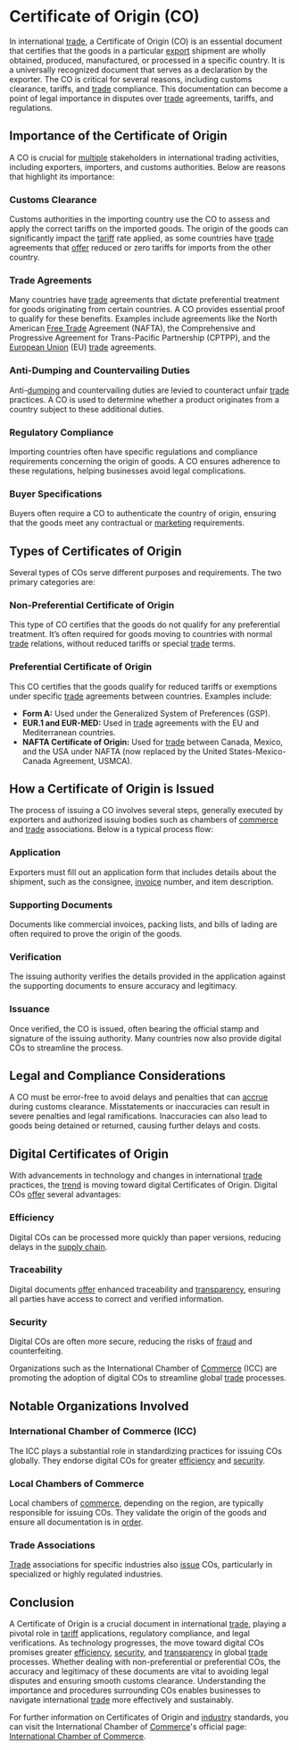# Certificate of Origin (CO)

In international [trade](../t/trade.md), a Certificate of Origin (CO) is an essential document that certifies that the goods in a particular [export](../e/export.md) shipment are wholly obtained, produced, manufactured, or processed in a specific country. It is a universally recognized document that serves as a declaration by the exporter. The CO is critical for several reasons, including customs clearance, tariffs, and [trade](../t/trade.md) compliance. This documentation can become a point of legal importance in disputes over [trade](../t/trade.md) agreements, tariffs, and regulations.

## Importance of the Certificate of Origin

A CO is crucial for [multiple](../m/multiple.md) stakeholders in international trading activities, including exporters, importers, and customs authorities. Below are reasons that highlight its importance:

### Customs Clearance
Customs authorities in the importing country use the CO to assess and apply the correct tariffs on the imported goods. The origin of the goods can significantly impact the [tariff](../t/tariff.md) rate applied, as some countries have [trade](../t/trade.md) agreements that [offer](../o/offer.md) reduced or zero tariffs for imports from the other country.

### Trade Agreements
Many countries have [trade](../t/trade.md) agreements that dictate preferential treatment for goods originating from certain countries. A CO provides essential proof to qualify for these benefits. Examples include agreements like the North American [Free Trade](../f/free_trade.md) Agreement (NAFTA), the Comprehensive and Progressive Agreement for Trans-Pacific Partnership (CPTPP), and the [European Union](../e/european_union_(eu).md) (EU) [trade](../t/trade.md) agreements.

### Anti-Dumping and Countervailing Duties
Anti-[dumping](../d/dumping.md) and countervailing duties are levied to counteract unfair [trade](../t/trade.md) practices. A CO is used to determine whether a product originates from a country subject to these additional duties.

### Regulatory Compliance
Importing countries often have specific regulations and compliance requirements concerning the origin of goods. A CO ensures adherence to these regulations, helping businesses avoid legal complications.

### Buyer Specifications
Buyers often require a CO to authenticate the country of origin, ensuring that the goods meet any contractual or [marketing](../m/marketing.md) requirements.

## Types of Certificates of Origin

Several types of COs serve different purposes and requirements. The two primary categories are:

### Non-Preferential Certificate of Origin
This type of CO certifies that the goods do not qualify for any preferential treatment. It’s often required for goods moving to countries with normal [trade](../t/trade.md) relations, without reduced tariffs or special [trade](../t/trade.md) terms.

### Preferential Certificate of Origin
This CO certifies that the goods qualify for reduced tariffs or exemptions under specific [trade](../t/trade.md) agreements between countries. Examples include:
- **Form A:** Used under the Generalized System of Preferences (GSP).
- **EUR.1 and EUR-MED:** Used in [trade](../t/trade.md) agreements with the EU and Mediterranean countries.
- **NAFTA Certificate of Origin:** Used for [trade](../t/trade.md) between Canada, Mexico, and the USA under NAFTA (now replaced by the United States-Mexico-Canada Agreement, USMCA).
  
## How a Certificate of Origin is Issued

The process of issuing a CO involves several steps, generally executed by exporters and authorized issuing bodies such as chambers of [commerce](../c/commerce.md) and [trade](../t/trade.md) associations. Below is a typical process flow:

### Application
Exporters must fill out an application form that includes details about the shipment, such as the consignee, [invoice](../i/invoice.md) number, and item description.

### Supporting Documents
Documents like commercial invoices, packing lists, and bills of lading are often required to prove the origin of the goods.

### Verification
The issuing authority verifies the details provided in the application against the supporting documents to ensure accuracy and legitimacy.

### Issuance
Once verified, the CO is issued, often bearing the official stamp and signature of the issuing authority. Many countries now also provide digital COs to streamline the process.

## Legal and Compliance Considerations

A CO must be error-free to avoid delays and penalties that can [accrue](../a/accrue.md) during customs clearance. Misstatements or inaccuracies can result in severe penalties and legal ramifications. Inaccuracies can also lead to goods being detained or returned, causing further delays and costs.

## Digital Certificates of Origin

With advancements in technology and changes in international [trade](../t/trade.md) practices, the [trend](../t/trend.md) is moving toward digital Certificates of Origin. Digital COs [offer](../o/offer.md) several advantages:

### Efficiency
Digital COs can be processed more quickly than paper versions, reducing delays in the [supply chain](../s/supply_chain.md).

### Traceability
Digital documents [offer](../o/offer.md) enhanced traceability and [transparency](../t/transparency.md), ensuring all parties have access to correct and verified information.

### Security
Digital COs are often more secure, reducing the risks of [fraud](../f/fraud.md) and counterfeiting.

Organizations such as the International Chamber of [Commerce](../c/commerce.md) (ICC) are promoting the adoption of digital COs to streamline global [trade](../t/trade.md) processes.

## Notable Organizations Involved

### International Chamber of Commerce (ICC)
The ICC plays a substantial role in standardizing practices for issuing COs globally. They endorse digital COs for greater [efficiency](../e/efficiency.md) and [security](../s/security.md).

### Local Chambers of Commerce
Local chambers of [commerce](../c/commerce.md), depending on the region, are typically responsible for issuing COs. They validate the origin of the goods and ensure all documentation is in [order](../o/order.md).

### Trade Associations
[Trade](../t/trade.md) associations for specific industries also [issue](../i/issue.md) COs, particularly in specialized or highly regulated industries.

## Conclusion

A Certificate of Origin is a crucial document in international [trade](../t/trade.md), playing a pivotal role in [tariff](../t/tariff.md) applications, regulatory compliance, and legal verifications. As technology progresses, the move toward digital COs promises greater [efficiency](../e/efficiency.md), [security](../s/security.md), and [transparency](../t/transparency.md) in global [trade](../t/trade.md) processes. Whether dealing with non-preferential or preferential COs, the accuracy and legitimacy of these documents are vital to avoiding legal disputes and ensuring smooth customs clearance. Understanding the importance and procedures surrounding COs enables businesses to navigate international [trade](../t/trade.md) more effectively and sustainably.

For further information on Certificates of Origin and [industry](../i/industry.md) standards, you can visit the International Chamber of [Commerce](../c/commerce.md)'s official page: [International Chamber of Commerce](https://iccwbo.org/).